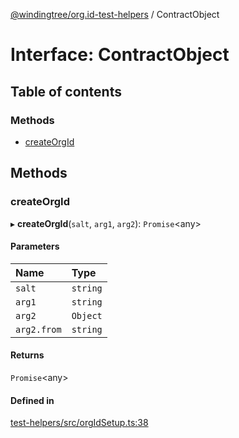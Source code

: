 [@windingtree/org.id-test-helpers](../README.md) / ContractObject

# Interface: ContractObject

## Table of contents

### Methods

- [createOrgId](contractobject.md#createorgid)

## Methods

### createOrgId

▸ **createOrgId**(`salt`, `arg1`, `arg2`): `Promise`<any\>

#### Parameters

| Name | Type |
| :------ | :------ |
| `salt` | `string` |
| `arg1` | `string` |
| `arg2` | `Object` |
| `arg2.from` | `string` |

#### Returns

`Promise`<any\>

#### Defined in

[test-helpers/src/orgIdSetup.ts:38](https://github.com/windingtree/org.id-sdk/blob/c66281f/packages/test-helpers/src/orgIdSetup.ts#L38)
